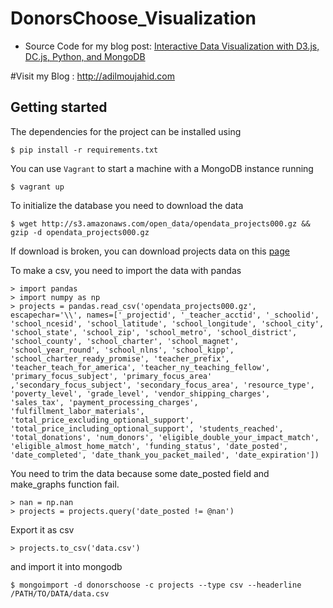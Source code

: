 # DonorsChoose_Visualization
* Source Code for my blog post: [Interactive Data Visualization with D3.js, DC.js, Python, and MongoDB](http://adilmoujahid.com/posts/2015/01/interactive-data-visualization-d3-dc-python-mongodb/)

#Visit my Blog : http://adilmoujahid.com

## Getting started

The dependencies for the project can be installed using

    $ pip install -r requirements.txt

You can use ``Vagrant`` to start a machine with a MongoDB instance running

    $ vagrant up

To initialize the database you need to download the data

    $ wget http://s3.amazonaws.com/open_data/opendata_projects000.gz && gzip -d opendata_projects000.gz
    
If download is broken, you can download projects data on this [page](https://research.donorschoose.org/t/download-opendata/33)

To make a csv, you need to import the data with pandas 

    > import pandas
    > import numpy as np
    > projects = pandas.read_csv('opendata_projects000.gz', escapechar='\\', names=['_projectid', '_teacher_acctid', '_schoolid', 'school_ncesid', 'school_latitude', 'school_longitude', 'school_city', 'school_state', 'school_zip', 'school_metro', 'school_district', 'school_county', 'school_charter', 'school_magnet', 'school_year_round', 'school_nlns', 'school_kipp', 'school_charter_ready_promise', 'teacher_prefix', 'teacher_teach_for_america', 'teacher_ny_teaching_fellow', 'primary_focus_subject', 'primary_focus_area' ,'secondary_focus_subject', 'secondary_focus_area', 'resource_type', 'poverty_level', 'grade_level', 'vendor_shipping_charges', 'sales_tax', 'payment_processing_charges', 'fulfillment_labor_materials', 'total_price_excluding_optional_support', 'total_price_including_optional_support', 'students_reached', 'total_donations', 'num_donors', 'eligible_double_your_impact_match', 'eligible_almost_home_match', 'funding_status', 'date_posted', 'date_completed', 'date_thank_you_packet_mailed', 'date_expiration'])

   

You need to trim the data because some date_posted field and make_graphs function fail.

    > nan = np.nan
    > projects = projects.query('date_posted != @nan')

Export it as csv

    > projects.to_csv('data.csv')
    
and import it into mongodb

    $ mongoimport -d donorschoose -c projects --type csv --headerline /PATH/TO/DATA/data.csv
